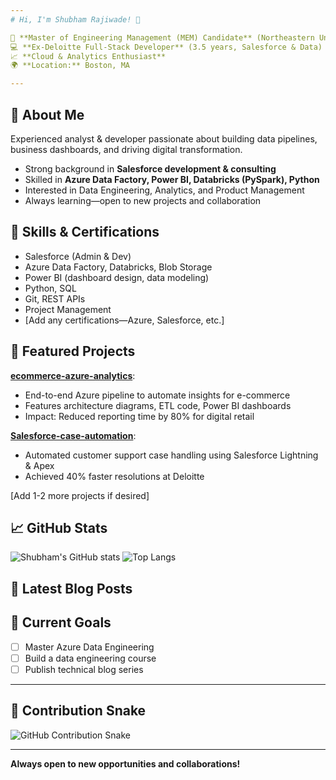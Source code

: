 ```yaml
---
# Hi, I'm Shubham Rajiwade! 👋

💼 **Master of Engineering Management (MEM) Candidate** (Northeastern University, Class of 2026)
💻 **Ex-Deloitte Full-Stack Developer** (3.5 years, Salesforce & Data)
📈 **Cloud & Analytics Enthusiast**
🌍 **Location:** Boston, MA

---
```

## 🚀 About Me
Experienced analyst & developer passionate about building data pipelines, business dashboards, and driving digital transformation.

- Strong background in **Salesforce development & consulting**
- Skilled in **Azure Data Factory, Power BI, Databricks (PySpark), Python**
- Interested in Data Engineering, Analytics, and Product Management
- Always learning—open to new projects and collaboration

## 🏅 Skills & Certifications
- Salesforce (Admin & Dev)
- Azure Data Factory, Databricks, Blob Storage
- Power BI (dashboard design, data modeling)
- Python, SQL
- Git, REST APIs
- Project Management
- [Add any certifications—Azure, Salesforce, etc.]

## 🌟 Featured Projects
[**ecommerce-azure-analytics**](https://github.com/shubhamrajiwade29/ecommerce-azure-analytics):
- End-to-end Azure pipeline to automate insights for e-commerce
- Features architecture diagrams, ETL code, Power BI dashboards
- Impact: Reduced reporting time by 80% for digital retail

[**Salesforce-case-automation**](#):
- Automated customer support case handling using Salesforce Lightning & Apex
- Achieved 40% faster resolutions at Deloitte

[Add 1-2 more projects if desired]

## 📈 GitHub Stats
![Shubham's GitHub stats](https://github-readme-stats.vercel.app/api?username=shubhamrajiwade29&show_icons=true&theme=tokyonight)
![Top Langs](https://github-readme-stats.vercel.app/api/top-langs/?username=shubhamrajiwade29&layout=compact&theme=tokyonight)

## 📰 Latest Blog Posts
<!-- BLOG-POST-LIST:START -->
<!-- BLOG-POST-LIST:END -->

## 🎯 Current Goals
- [ ] Master Azure Data Engineering
- [ ] Build a data engineering course
- [ ] Publish technical blog series

---

## 🐍 Contribution Snake
![GitHub Contribution Snake](https://github.com/shubhamrajiwade29/shubhamrajiwade29/blob/output/github-contribution-grid-snake.svg)

---

**Always open to new opportunities and collaborations!**
